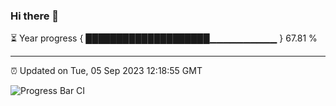 ### Hi there 👋

⏳ Year progress { ████████████████████▁▁▁▁▁▁▁▁▁▁ } 67.81 %

---

⏰ Updated on Tue, 05 Sep 2023 12:18:55 GMT

![Progress Bar CI](https://github.com/liununu/liununu/workflows/Progress%20Bar%20CI/badge.svg)
